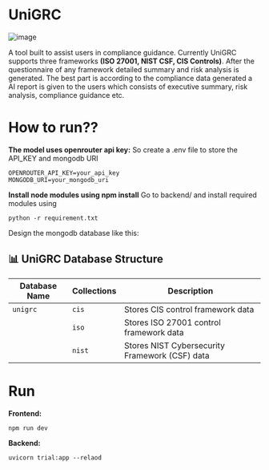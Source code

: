 # UniGRC

![image](https://github.com/user-attachments/assets/985ef739-5e2c-4430-bd42-071933dbf10f)

A tool built to assist users in compliance guidance. Currently UniGRC supports three frameworks **(ISO 27001, NIST CSF, CIS Controls)**.
After the questionnaire of any framework detailed summary and risk analysis is generated.
The best part is according to the compliance data generated a AI report is given to the users which consists of executive summary, risk analysis, compliance guidance etc.

# How to run??

**The model uses openrouter api key:**
So create a .env file to store the API_KEY and mongodb URI
```
OPENROUTER_API_KEY=your_api_key
MONGODB_URI=your_mongodb_uri
```
**Install node modules using npm install**
Go to backend/ and install required modules using
```
python -r requirement.txt
```
Design the mongodb database like this:
## 📊 UniGRC Database Structure

| Database Name | Collections         | Description                                    |
|---------------|---------------------|------------------------------------------------|
| `unigrc`      | `cis`               | Stores CIS control framework data             |
|               | `iso`               | Stores ISO 27001 control framework data       |
|               | `nist`              | Stores NIST Cybersecurity Framework (CSF) data |

# Run
**Frontend:**
```
npm run dev
```
**Backend:**
```
uvicorn trial:app --relaod
```

